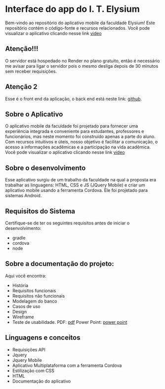 # Interface do app do I. T. Elysium

Bem-vindo ao repositório do aplicativo mobile da faculdade Elysium! Este repositório contém o código-fonte e recursos relacionados.
Você pode visualizar o aplicativo clicando nesse link [video](https://drive.google.com/file/d/1Ey2VARNhcUH-bT6EFLvqhEdkQJNoCmTv/view?usp=sharing)

## Atenção!!!
O servidor está hospedado no Render no plano gratuito, então é necessário me avisar para ligar o servidor pois o mesmo desliga depois de 30 minutos sem receber requisições.

## Atenção 2
Esse é o front end da aplicação, o back end está neste link: [github](https://github.com/ahmourao/API-Elyisum).

## Sobre o Aplicativo
O aplicativo mobile da faculdade foi projetado para fornecer uma experiência integrada e conveniente para estudantes, professores e funcionários, mas neste momento foi construído apenas a parte do aluno.
Com recursos intuitivos e úteis, nosso objetivo é facilitar a comunicação, o acesso a informações acadêmicas e a participação na vida acadêmica.
Você pode visualizar o aplicativo clicando nesse link [video](https://drive.google.com/file/d/1Ey2VARNhcUH-bT6EFLvqhEdkQJNoCmTv/view?usp=sharing)

## Sobre o desenvolvimento
Esse aplicativo surgiu de um trabalho da faculdade na qual a proposta era trabalhar as linguagens: HTML, CSS e JS (JQuery Mobile) e criar um aplicativo mobile usando a ferramenta Cordova. Ele foi projetado para sistemas Android.

## Requisitos do Sistema
Certifique-se de ter os seguintes requisitos antes de iniciar o desenvolvimento:
+ gradle
+ cordova
+ node

## Sobre a documentação do projeto: 
Aqui você encontra:
+ História
+ Requisitos funcionais
+ Requisitos não funcionais
+ Modelagem do banco
+ Casos de uso
+ Design
+ Wireframe
+ Teste de usabilidade.
PDF: [pdf](https://drive.google.com/file/d/1zkGKrio5Tw3BlaOhEUHQ__ccNgr0yKgS/view?usp=drive_link)
Power Point: [power point](https://docs.google.com/presentation/d/1hewS-pqGZ0eScDI8zxlD4g4kHldUbq2c/edit?usp=drive_link&ouid=101156124608605422335&rtpof=true&sd=true)

## Linguagens e conceitos
+ Requisições API 
+ Jquery
+ Jquery Mobile
+ Aplicativo Multiplataforma com a ferramenta Cordova
+ Estilização com CSS
+ HTML
+ Documentação do aplicativo
